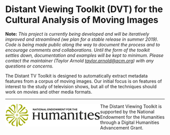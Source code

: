 # Distant Viewing Toolkit (DVT) for the Cultural Analysis of Moving Images

**Note:** *This project is currently being developed and
will be iteratively improved and streamlined (we plan for
a stable release in summer 2019). Code is being made public along
the way to document the process and to encourage comments and
collaborations. Until the form of the toolkit settles down,
documentation and examples will be kept to minimum. Please
contact the maintainer (Taylor Arnold <taylor.arnold@acm.org>)
with any questions or concerns.*

The Distant TV Toolkit is designed to automatically extract
metadata features from a corpus of moving images. Our initial focus is on
features of interest to the study of television shows, but all of the
techniques should work on movies and other media formats.

____
<a href="https://www.neh.gov/" title="National Endowment for the Humanities"><img align="left" src="images/neh_logo_horizlarge.jpg" alt="NEH" class="rpad" width="300px"></a> The Distant Viewing Toolkit is supported by the National Endowment for the Humanities through a Digital Humanities Advancement Grant.
